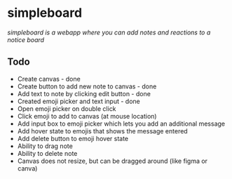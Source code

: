 # simpleboard

_simpleboard is a webapp where you can add notes and reactions to a notice board_

## Todo

- Create canvas - done
- Create button to add new note to canvas - done
- Add text to note by clicking edit button - done 
- Created emoji picker and text input - done
- Open emoji picker on double click
- Click emoji to add to canvas (at mouse location)
- Add input box to emoji picker which lets you add an additional message
- Add hover state to emojis that shows the message entered
- Add delete button to emoji hover state
- Ability to drag note
- Ability to delete note
- Canvas does not resize, but can be dragged around (like figma or canva)
